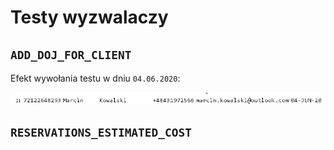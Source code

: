 # Testy wyzwalaczy

## `ADD_DOJ_FOR_CLIENT`

Efekt wywołania testu w dniu `04.06.2020`:

![add_doj_for_client_result](pics/add_doj_for_client_result.png)

## `RESERVATIONS_ESTIMATED_COST`
